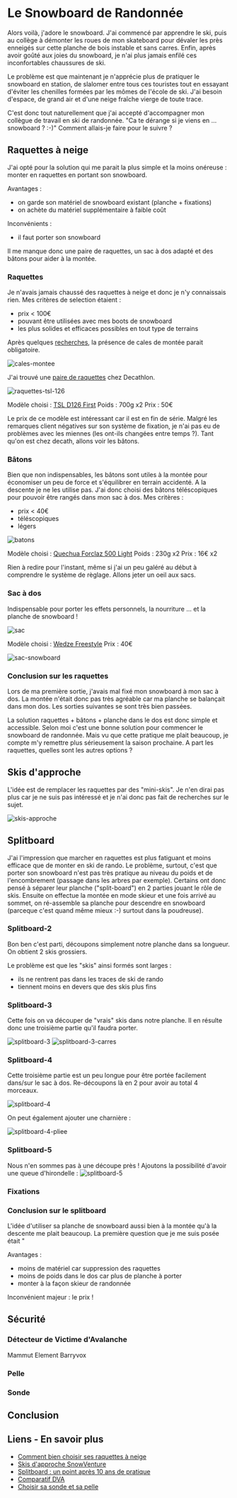 # Le Snowboard de Randonnée

Alors voilà, j'adore le snowboard. J'ai commencé par apprendre le ski, puis au collège à démonter les roues de mon skateboard pour dévaler les près enneigés sur cette planche de bois instable et sans carres. Enfin, après avoir goûté aux joies du snowboard, je n'ai plus jamais enfilé ces inconfortables chaussures de ski.

Le problème est que maintenant je n'apprécie plus de pratiquer le snowboard en station, de slalomer entre tous ces touristes tout en essayant d'éviter les chenilles formées par les mômes de l'école de ski. J'ai besoin d'espace, de grand air et d'une neige fraîche vierge de toute trace.

C'est donc tout naturellement que j'ai accepté d'accompagner mon collègue de travail en ski de randonnée. "Ca te dérange si je viens en ... snowboard ? :-)" Comment allais-je faire pour le suivre ?

## Raquettes à neige

J'ai opté pour la solution qui me parait la plus simple et la moins onéreuse : monter en raquettes en portant son snowboard.

Avantages :

- on garde son matériel de snowboard existant (planche + fixations)
- on achète du matériel supplémentaire à faible coût

Inconvénients :

- il faut porter son snowboard

Il me manque donc une paire de raquettes, un sac à dos adapté et des bâtons pour aider à la montée.

### Raquettes

Je n'avais jamais chaussé des raquettes à neige et donc je n'y connaissais rien. Mes critères de selection étaient :

- prix < 100€
- pouvant être utilisées avec mes boots de snowboard
- les plus solides et efficaces possibles en tout type de terrains

Après quelques [recherches](http://www.zeoutdoor.com/mag/choisir-raquettes-neige.html), la présence de cales de montée parait obligatoire.

![cales-montee](http://www.decathlon.fr/media/829/8290790/zoom_68e17e4b5cd644f1add668f4ca3673f6.jpg)

J'ai trouvé une [paire de raquettes](http://www.decathlon.fr/tsl-d126-first-noire-id_8290790.html) chez Decathlon.

![raquettes-tsl-126](http://www.decathlon.fr/media/829/8290790/zoom_6b78b22e0a3c4ca4aea13c21b3c52ed1.jpg)

Modèle choisi : [TSL D126 First](http://www.tsloutdoor.com/download/fr/CATA20122013.pdf)
Poids : 700g x2 
Prix : 50€

Le prix de ce modèle est intéressant car il est en fin de série. Malgré les remarques client négatives sur son système de fixation, je n'ai pas eu de problèmes avec les miennes (les ont-ils changées entre temps ?). Tant qu'on est chez decath, allons voir les bâtons.

### Bâtons

Bien que non indispensables, les bâtons sont utiles à la montée pour économiser un peu de force et s'équilibrer en terrain accidenté. A la descente je ne les utilise pas. J'ai donc choisi des bâtons téléscopiques pour pouvoir être rangés dans mon sac à dos. Mes critères :

- prix < 40€
- téléscopiques
- légers

![batons](http://www.decathlon.fr/media/827/8270565/zoom_d26445606def47c4a56884e00088c5cd.jpg)

Modèle choisi : [Quechua Forclaz 500 Light](http://www.decathlon.fr/1-baton-forclaz-500-light-id_8270565.html)
Poids : 230g x2
Prix : 16€ x2

Rien à redire pour l'instant, même si j'ai un peu galéré au début à comprendre le système de règlage. Allons jeter un oeil aux sacs.

### Sac à dos

Indispensable pour porter les effets personnels, la nourriture ... et la planche de snowboard !

![sac](http://www.decathlon.fr/media/828/8282810/zoom_b6489e591b7c48168c1d565da2b1f1ac.jpg)

Modèle choisi : [Wedze Freestyle](http://www.decathlon.fr/sac-a-dos-freestyle-black-id_8282810.html)
Prix : 40€

![sac-snowboard](http://www.decathlon.fr/media/828/8282810/zoom_281465daba854b6b99938551cb86c684.jpg)

### Conclusion sur les raquettes

Lors de ma première sortie, j'avais mal fixé mon snowboard à mon sac à dos. La montée n'était donc pas très agréable car ma planche se balançait dans mon dos. Les sorties suivantes se sont très bien passées.

La solution raquettes + bâtons + planche dans le dos est donc simple et accessible. Selon moi c'est une bonne solution pour commencer le snowboard de randonnée. Mais vu que cette pratique me plait beaucoup, je compte m'y remettre plus sérieusement la saison prochaine. A part les raquettes, quelles sont les autres options ?

## Skis d'approche

L'idée est de remplacer les raquettes par des "mini-skis". Je n'en dirai pas plus car je ne suis pas intéressé et je n'ai donc pas fait de recherches sur le sujet.

![skis-approche](http://cdn3.coresites.mpora.com/onboardfr/wp-content/uploads/2014/11/wpid-03-MTN-Approach-Ski-System-3-2014-20151.jpg)

## Splitboard

J'ai l'impression que marcher en raquettes est plus fatiguant et moins efficace que de monter en ski de rando. Le problème, surtout, c'est que porter son snowboard n'est pas très pratique au niveau du poids et de l'encombrement (passage dans les arbres par exemple). Certains ont donc pensé à séparer leur planche ("split-board") en 2 parties jouant le rôle de skis. Ensuite on effectue la montée en mode skieur et une fois arrivé au sommet, on ré-assemble sa planche pour descendre en snowboard (parceque c'est quand même mieux :-) surtout dans la poudreuse).

### Splitboard-2

Bon ben c'est parti, découpons simplement notre planche dans sa longueur. On obtient 2 skis grossiers.

Le problème est que les "skis" ainsi formés sont larges :

- ils ne rentrent pas dans les traces de ski de rando
- tiennent moins en devers que des skis plus fins

### Splitboard-3

Cette fois on va découper de "vrais" skis dans notre planche. Il en résulte donc une troisième partie qu'il faudra porter.

![splitboard-3](http://splitboard-power.fr/images/stories/documents/detoure5.png)
![splitboard-3-carres](http://splitboard-power.fr/images/stories/documents/detoure2.png)

### Splitboard-4

Cette troisième partie est un peu longue pour être portée facilement dans/sur le sac à dos. Re-découpons là en 2 pour avoir au total 4 morceaux.

![splitboard-4](http://i57.servimg.com/u/f57/18/71/23/50/img_1914.jpg)

On peut également ajouter une charnière :

![splitboard-4-pliee](http://splitboard-power.fr/images/stories/documents/image2-replie-detoure.png)

### Splitboard-5

Nous n'en sommes pas à une découpe près ! Ajoutons la possibilité d'avoir une queue d'hirondelle :
![splitboard-5](http://splitboard-power.fr/images/stories/documents/pentagram.png)

### Fixations



### Conclusion sur le splitboard

L'idée d'utiliser sa planche de snowboard aussi bien à la montée qu'à la descente me plait beaucoup. La première question que je me suis posée était "

Avantages :

- moins de matériel car suppression des raquettes
- moins de poids dans le dos car plus de planche à porter
- monter à la façon skieur de randonnée

Inconvénient majeur : le prix !

## Sécurité

### Détecteur de Victime d'Avalanche

Mammut Element Barryvox

### Pelle
### Sonde

## Conclusion

## Liens - En savoir plus

- [Comment bien choisir ses raquettes à neige](http://www.zeoutdoor.com/mag/choisir-raquettes-neige.html)
- [Skis d'approche SnowVenture](http://www.stc-swiss.ch/handel/index_f.html)
- [Splitboard : un point après 10 ans de pratique](http://www.volopress.net/volo/spip.php?article614)
- [Comparatif DVA](http://cafdepau.ffcam.fr/test-comparatif-DVA-2015.html)
- [Choisir sa sonde et sa pelle](http://www.anena.org/6018-choisir-sa-sonde-et-sa-pelle.htm)
